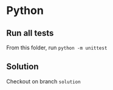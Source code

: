 # Python

## Run all tests
From this folder, run ``python -m unittest``

## Solution
Checkout on branch ``solution``
